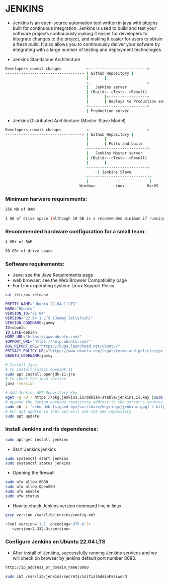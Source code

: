 # JENKINS

- Jenkins is an open-source automation tool written in java with plugins built for continuous integration. Jenkins is used to build and test your software projects continuously making it easier for developers to integrate changes to the project, and making it easier for users to obtain a fresh build. It also allows you to continuously deliver your sofware by integrating with a large number of testing and deployment technologies.

- Jenkins Standalone Architecture

```bash
Developers commit changes           <-------------------------->
----------------------------------> | Github Repository |
                                    |       |
                                    <-------------------------->
                                    |   Jenkins server
                                    | (Build<-->Test<-->Result)
                                    |       |<----------------->
                                    |       | Deploys to Production server
                                    <-------------------------->
                                    | Production server

```

- Jenkins Distributed Architecture (Master-Slave Model)

```bash
Developers commit changes           <-------------------------->
----------------------------------> | Github Repository |
                                    |       |
                                    |       | Pulls and build
                                    <-------------------------->
                                    |   Jenkins Master server
                                    | (Build<-->Test<-->Result)
                                    |       |
                                    <-------------------------->
                                         | Jenkins Slave
                                    <--------------------------->
                                    |             |             |
                                 Windows        Linux          MacOS
```

### Minimum harware requirements:

```bash
256 MB of RAM

1 GB of drive space (although 10 GB is a recommended minimum if running Jenkins as a Docker Container)
```

### Recommended hardware configuration for a small team:

```bash
4 GB+ of RAM

50 GB+ of drive space
```

### Software requirements:

- Java: see the Java Requirements page
- web browser: see the Web Browser Compatibility page
- For Linux operating system: Linux Support Policy

```bash
cat /etc/os-release
```

```bash
PRETTY_NAME="Ubuntu 22.04.1 LTS"
NAME="Ubuntu"
VERSION_ID="22.04"
VERSION="22.04.1 LTS (Jammy Jellyfish)"
VERSION_CODENAME=jammy
ID=ubuntu
ID_LIKE=debian
HOME_URL="https://www.ubuntu.com/"
SUPPORT_URL="https://help.ubuntu.com/"
BUG_REPORT_URL="https://bugs.launchpad.net/ubuntu/"
PRIVACY_POLICY_URL="https://www.ubuntu.com/legal/terms-and-policies/privacy-policy"
UBUNTU_CODENAME=jammy
```

```bash
# Install Java
# To install latest OpenJDK 11
sudo apt install openjdk-11-jre
# To check the java version
java -version
```

```bash
# Add Jenkins APT Repository Key
wget -q -O - https://pkg.jenkins.io/debian-stable/jenkins.io.key |sudo gpg --dearmor -o /usr/share/keyrings/jenkins.gpg
# Append the Debian package repository address to the server's sources.list
sudo sh -c 'echo deb [signed-by=/usr/share/keyrings/jenkins.gpg] \ http://pkg.jenkins.io/debian-stable binary/ > /etc/apt/sources.list.d/jenkins.list'
# Run apt update so that apt will use the new repository
sudo apt update
```

### Install Jenkins and its dependencies:

```bash
sudo apt-get install jenkins
```

- Start Jenkins jenkins

```bash
sudo systemctl start jenkins
sudo systemctl status jenkins
```

- Opening the firewall

```bash
sudo ufw allow 8080
sudo ufw allow OpenSSH
sudo ufw enable
sudo ufw status
```

- How to check Jenkins version command line in linux

```bash
grep version /var/lib/jenkins/config.xml

<?xml version='1.1' encoding='UTF-8'?>
   <version>2.332.3</version>
```

### Configure Jenkins on Ubuntu 22.04 LTS

- After install of Jenkins, successfully running Jenkins services and we will check on browser by jenkins default port number 8080.

```bash
http://ip_address_or_domain_name:8080
```

```bash
sudo cat /var/lib/jenkins/secrets/initialAdminPassword
```
